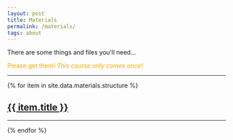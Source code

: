 ```yaml
---
layout: post
title: Materials
permalink: /materials/
tags: about
---
```



There are some things and files you'll need...

<span style="color:orange">Please get them! *This course only comes once!*</span>

---

<!-- for the materials just put in headers for the topic: handouts, notes, and so on, the first example link is given, and the rest are just illustrations, feel free to edit as you may, the materials go in the 'course files' folder and you can add subfolders too! just be sure to reference the link correctly. you can also link to a post you made...-->

{% for item in site.data.materials.structure %}
  <h2><a href="{{ item.url }}">{{ item.title }}</a></h2>
  <hr/>
{% endfor %}
